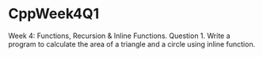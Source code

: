 # CppWeek4Q1
Week 4: Functions, Recursion & Inline Functions. Question 1. Write a program to calculate the area of a triangle and a circle using inline function.

